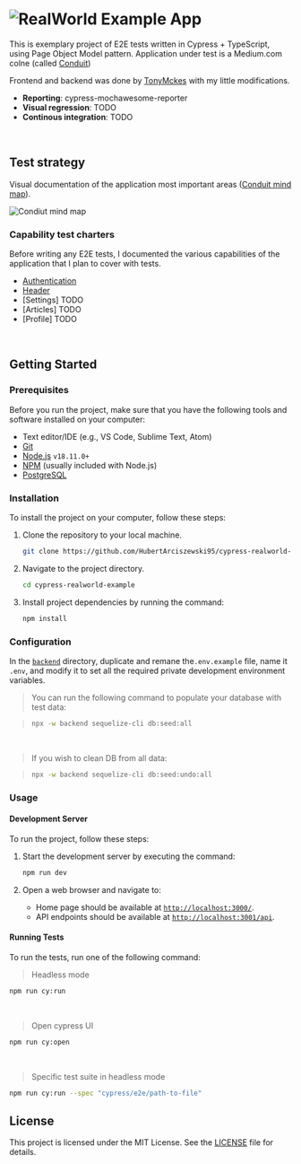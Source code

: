# ![RealWorld Example App](logo.png)
This is exemplary project of E2E tests written in Cypress + TypeScript, using Page Object Model pattern. Application under test is a Medium.com colne (called [Conduit](https://demo.realworld.io/#/)) 

Frontend and backend was done by [TonyMckes](https://github.com/TonyMckes/conduit-realworld-example-app) with my little modifications. 

- **Reporting**: cypress-mochawesome-reporter
- **Visual regression**: TODO
- **Continous integration**: TODO

<br>

## **Test strategy**
Visual documentation of the application most important areas ([Conduit mind map](https://miro.com/app/board/uXjVPyTICs0=/?share_link_id=723710348292)).

![Condiut mind map](conduit-mind-map.png)

### Capability test charters
Before writing any E2E tests, I documented the various capabilities of the application that I plan to cover with tests.
- [Authentication](./capability-checklist/authentication.md)
- [Header](./capability-checklist/header.md)
- [Settings] TODO
- [Articles] TODO
- [Profile] TODO

<br>

## Getting Started

### Prerequisites

Before you run the project, make sure that you have the following tools and software installed on your computer:

- Text editor/IDE (e.g., VS Code, Sublime Text, Atom)
- [Git](https://git-scm.com/downloads)
- [Node.js](https://nodejs.org/en/download/) `v18.11.0+`
- [NPM](https://www.npmjs.com/) (usually included with Node.js)
- [PostgreSQL](https://www.postgresql.org/download/)

### Installation

To install the project on your computer, follow these steps:

1. Clone the repository to your local machine.

   ```bash
   git clone https://github.com/HubertArciszewski95/cypress-realworld-example.git
   ```

2. Navigate to the project directory.

   ```bash
   cd cypress-realworld-example
   ```

3. Install project dependencies by running the command:

   ```bash
   npm install
   ```

### Configuration

In the [`backend`](backend/) directory, duplicate and remane the`.env.example` file, name it `.env`, and modify it to set all the required private development environment variables.

> You can run the following command to populate your database with test data:

> ```bash
> npx -w backend sequelize-cli db:seed:all
> ```

<br>

> If you wish to clean DB from all data:

> ```bash
> npx -w backend sequelize-cli db:seed:undo:all
> ```

### Usage

#### Development Server

To run the project, follow these steps:

1. Start the development server by executing the command:

   ```bash
   npm run dev
   ```

2. Open a web browser and navigate to:
   - Home page should be available at [`http://localhost:3000/`](http://localhost:3000).
   - API endpoints should be available at [`http://localhost:3001/api`](http://localhost:3001/api).

#### Running Tests

To run the tests, run one of the following command:

> Headless mode
```bash
npm run cy:run
``` 
<br>

> Open cypress UI
```bash
npm run cy:open
```
<br>

> Specific test suite in headless mode
```bash
npm run cy:run --spec "cypress/e2e/path-to-file"
```

## License

This project is licensed under the MIT License. See the [LICENSE](LICENSE) file for details.
